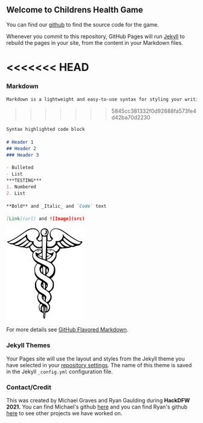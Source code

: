 ## Welcome to Childrens Health Game

You can find our [github](https://github.com/nsx00/ChildrensHealthGame) to find the source code for the game.

Whenever you commit to this repository, GitHub Pages will run [Jekyll](https://jekyllrb.com/) to rebuild the pages in your site, from the content in your Markdown files.

<<<<<<< HEAD
=======
### Markdown
```markdown
Markdown is a lightweight and easy-to-use syntax for styling your writing. It includes conventions for
```
>>>>>>> 5845cc381332f0d92888fa573fe4d42ba70d2230
```markdown
Syntax highlighted code block

# Header 1
## Header 2
### Header 3

- Bulleted
- List
***TESTING***
1. Numbered
2. List

**Bold** and _Italic_ and `Code` text

[Link](url) and ![Image](src)
```
![image](\Symbol.png)

For more details see [GitHub Flavored Markdown](https://guides.github.com/features/mastering-markdown/).

### Jekyll Themes

Your Pages site will use the layout and styles from the Jekyll theme you have selected in your [repository settings](https://github.com/nsx00/ChildrensHealthGame/settings/pages). The name of this theme is saved in the Jekyll `_config.yml` configuration file.

### Contact/Credit

This was created by Michael Graves and Ryan Gaulding during **HackDFW 2021.**
You can find Michael's github [here](https://github.com/nsx00/ChildrensHealthGame) and you can find Ryan's github [here](https://github.com/BigDaddyBlue42) to see other projects we have worked on.
